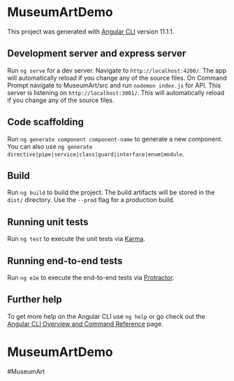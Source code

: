 # MuseumArtDemo

This project was generated with [Angular CLI](https://github.com/angular/angular-cli) version 11.1.1.

## Development server and express server

Run `ng serve` for a dev server. Navigate to `http://localhost:4200/`. The app will automatically reload if you change any of the source files.
On Command Prompt navigate to MuseumArt/src and run `nodemon index.js` for API. This server is listening on `http://localhost:3001/`. This will automatically reload if you change any of the source files.
## Code scaffolding

Run `ng generate component component-name` to generate a new component. You can also use `ng generate directive|pipe|service|class|guard|interface|enum|module`.

## Build

Run `ng build` to build the project. The build artifacts will be stored in the `dist/` directory. Use the `--prod` flag for a production build.

## Running unit tests

Run `ng test` to execute the unit tests via [Karma](https://karma-runner.github.io).

## Running end-to-end tests

Run `ng e2e` to execute the end-to-end tests via [Protractor](http://www.protractortest.org/).

## Further help

To get more help on the Angular CLI use `ng help` or go check out the [Angular CLI Overview and Command Reference](https://angular.io/cli) page.
# MuseumArtDemo
#MuseumArt
